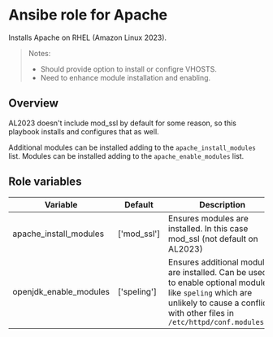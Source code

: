 # Ansibe role for Apache

Installs Apache on RHEL (Amazon Linux 2023).

> Notes:
> 
> - Should provide option to install or configre VHOSTS.
> - Need to enhance module installation and enabling.

## Overview

AL2023 doesn't include mod_ssl by default for some reason, so this playbook installs and configures that as well. 

Additional modules can be installed adding to the `apache_install_modules` list. Modules can be installed adding to the `apache_enable_modules` list.

## Role variables


| Variable         | Default              | Description                                        |
| ---------------- | -------------------- | -------------------------------------------------- |
| apache_install_modules   | ['mod_ssl']          | Ensures modules are installed. In this case mod_ssl (not default on AL2023)                     |
| openjdk_enable_modules   | ['speling'] | Ensures additional modules are installed. Can be used to enable optional modules like `speling` which are unlikely to cause a conflict with other files in `/etc/httpd/conf.modules.d/`             |

